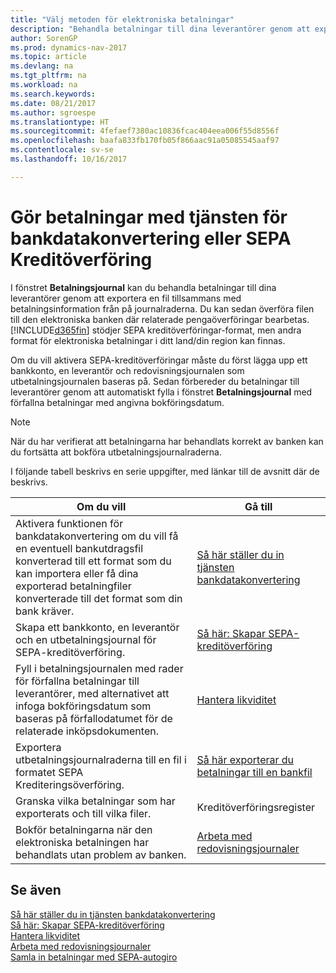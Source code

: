 ```yaml
---
title: "Välj metoden för elektroniska betalningar"
description: "Behandla betalningar till dina leverantörer genom att exportera en fil tillsammans med betalningsinformation från på journalraderna."
author: SorenGP
ms.prod: dynamics-nav-2017
ms.topic: article
ms.devlang: na
ms.tgt_pltfrm: na
ms.workload: na
ms.search.keywords: 
ms.date: 08/21/2017
ms.author: sgroespe
ms.translationtype: HT
ms.sourcegitcommit: 4fefaef7380ac10836fcac404eea006f55d8556f
ms.openlocfilehash: baafa833fb170fb05f866aac91a05085545aaf97
ms.contentlocale: sv-se
ms.lasthandoff: 10/16/2017

---
```

# <a name="make-payments-with-bank-data-conversion-service-or-sepa-credit-transfer"></a>Gör betalningar med tjänsten för bankdatakonvertering eller SEPA Kreditöverföring
I fönstret **Betalningsjournal** kan du behandla betalningar till dina leverantörer genom att exportera en fil tillsammans med betalningsinformation från på journalraderna. Du kan sedan överföra filen till den elektroniska banken där relaterade pengaöverföringar bearbetas. [!INCLUDE[d365fin](includes/d365fin_md.md)] stödjer SEPA kreditöverföringar-format, men andra format för elektroniska betalningar i ditt land/din region kan finnas.   

 Om du vill aktivera SEPA-kreditöverföringar måste du först lägga upp ett bankkonto, en leverantör och redovisningsjournalen som utbetalningsjournalen baseras på. Sedan förbereder du betalningar till leverantörer genom att automatiskt fylla i fönstret **Betalningsjournal** med förfallna betalningar med angivna bokföringsdatum.  

> [!NOTE]  
>  När du har verifierat att betalningarna har behandlats korrekt av banken kan du fortsätta att bokföra utbetalningsjournalraderna.  

 I följande tabell beskrivs en serie uppgifter, med länkar till de avsnitt där de beskrivs.   

|**Om du vill**|**Gå till**|  
|------------|-------------|  
|Aktivera funktionen för bankdatakonvertering om du vill få en eventuell bankutdragsfil konverterad till ett format som du kan importera eller få dina exporterad betalningfiler konverterade till det format som din bank kräver.|[Så här ställer du in tjänsten bankdatakonvertering](bank-how-setup-bank-data-conversion-service.md)|  
|Skapa ett bankkonto, en leverantör och en utbetalningsjournal för SEPA-kreditöverföring.|[Så här: Skapar SEPA-kreditöverföring](finance-how-to-set-up-sepa-credit-transfer.md)|  
|Fyll i betalningsjournalen med rader för förfallna betalningar till leverantörer, med alternativet att infoga bokföringsdatum som baseras på förfallodatumet för de relaterade inköpsdokumenten.|[Hantera likviditet](payables-manage-payables.md)|  
|Exportera utbetalningsjournalraderna till en fil i formatet SEPA Krediteringsöverföring.|[Så här exporterar du betalningar till en bankfil](payables-how-export-payments-bank-file.md)|  
|Granska vilka betalningar som har exporterats och till vilka filer.|Kreditöverföringsregister|  
|Bokför betalningarna när den elektroniska betalningen har behandlats utan problem av banken.|[Arbeta med redovisningsjournaler](ui-work-general-journals.md)|  

## <a name="see-also"></a>Se även  
[Så här ställer du in tjänsten bankdatakonvertering](bank-how-setup-bank-data-conversion-service.md)  
[Så här: Skapar SEPA-kreditöverföring](finance-how-to-set-up-sepa-credit-transfer.md)  
[Hantera likviditet](payables-manage-payables.md)   
[Arbeta med redovisningsjournaler](ui-work-general-journals.md)  
[Samla in betalningar med SEPA-autogiro](finance-collect-payments-with-sepa-direct-debit.md)   

